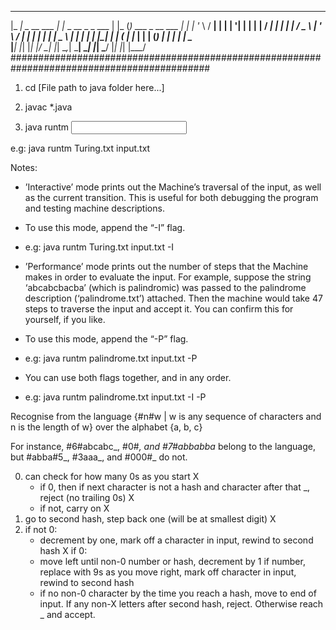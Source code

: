  ___                 _                           _     _                       
|_ _|  _ __    ___  | |_   _ __   _   _    ___  | |_  (_)   ___    _ __    ___ 
 | |  | '_ \  / __| | __| | '__| | | | |  / __| | __| | |  / _ \  | '_ \  / __|
 | |  | | | | \__ \ | |_  | |    | |_| | | (__  | |_  | | | (_) | | | | | \__ \
|___| |_| |_| |___/  \__| |_|     \__,_|  \___|  \__| |_|  \___/  |_| |_| |___/
############################################################################################

1) cd [File path to java folder here...]

2) javac *.java

3) java runtm <Turing Machine description file> <Input file> <Optional flag>

e.g: java runtm Turing.txt input.txt




Notes: 

* ’Interactive’ mode prints out the Machine’s traversal of the input, as well as the current transition. This is useful for both debugging the program and testing machine descriptions.

 - To use this mode, append the “-I” flag. 

 - e.g: java runtm Turing.txt input.txt -I

* ’Performance’ mode prints out the number of steps that the Machine makes in order to evaluate the input. For example, suppose the string ‘abcabcbacba’ (which is palindromic) was passed to the palindrome description (‘palindrome.txt’) attached. Then the machine would take 47 steps to traverse the input and accept it. You can confirm this for yourself, if you like.

 - To use this mode, append the “-P” flag.

 - e.g: java runtm palindrome.txt input.txt -P

* You can use both flags together, and in any order.

 - e.g: java runtm palindrome.txt input.txt -I -P

  
Recognise from the language {#n#w | w is any sequence of characters and n is the length of w} over the alphabet {a, b, c}
 
For instance, #6#abcabc_, #0#_, and #7#abbabba_ belong to the language, but #abba#5_, #3aaa_, and #000#_ do not.


0) can check for how many 0s as you start X
    - if 0, then if next character is not a hash and character after that _, reject (no trailing 0s) X
    - if not, carry on X
1) go to second hash, step back one (will be at smallest digit) X
2) if not 0:
    - decrement by one, mark off a character in input, rewind to second hash X
   if 0:
    - move left until non-0 number or hash, decrement by 1 if number, replace with 9s as you move right, mark off character in input, rewind to second hash
    - if no non-0 character by the time you reach a hash, move to end of input. If any non-X letters after second hash, reject. Otherwise reach _ and accept.
   